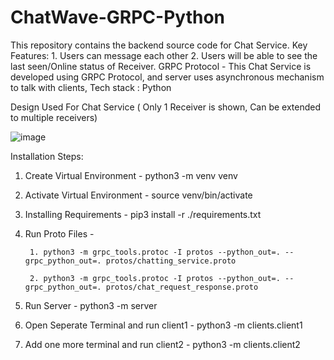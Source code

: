 
# ChatWave-GRPC-Python
This repository contains the backend source code for Chat Service.  Key Features:   1. Users can message each other 2. Users will be able to see the last seen/Online status of Receiver.            GRPC Protocol - This Chat Service is developed using GRPC Protocol, and server uses asynchronous mechanism to talk with clients, Tech stack : Python

Design Used For Chat Service ( Only 1 Receiver is shown, Can be extended to multiple receivers)



![image](https://github.com/rohithkumar593/ChatWave-GRPC-Python/assets/54279129/1a3cbeb9-5bfa-42b7-a54a-ccd763ae9a39)


Installation Steps:

1. Create Virtual Environment - python3 -m venv venv

2. Activate Virtual Environment - source venv/bin/activate

3. Installing Requirements - pip3 install -r ./requirements.txt 

4. Run Proto Files -

        1. python3 -m grpc_tools.protoc -I protos --python_out=. --grpc_python_out=. protos/chatting_service.proto 

        2. python3 -m grpc_tools.protoc -I protos --python_out=. --grpc_python_out=. protos/chat_request_response.proto

5. Run Server - python3 -m server

6. Open Seperate Terminal and run client1 - python3 -m clients.client1

7. Add one more terminal and run client2 - python3 -m clients.client2

